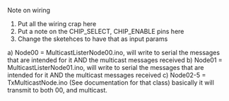 Note on wiring

1. Put all the wiring crap here
2. Put a note on the CHIP_SELECT, CHIP_ENABLE pins here
3. Change the sketehces to have that as input params

 a) Node00 = MulticastListerNode00.ino, will write to serial the messages
      that are intended for it AND the multicast messages received
 b) Node01 = MulticastListerNode01.ino, will write to serial the messages
      that are intended for it AND the multicast messages received
 c) Node02-5 = TxMulticastNode.ino (See documentation for that class)
      basically it will transmit to both 00, and multicast.
